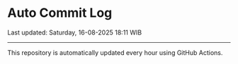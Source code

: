 # Auto Commit Log

Last updated: Saturday, 16-08-2025 18:11 WIB

---

This repository is automatically updated every hour using GitHub Actions.
